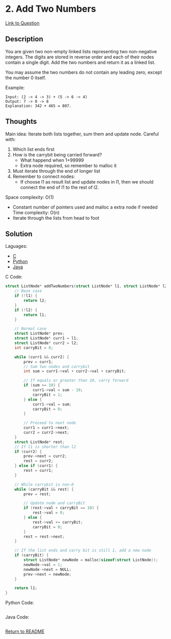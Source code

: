 # 2. Add Two Numbers

[Link to Question](https://leetcode.com/problems/add-two-numbers/submissions/)

## Description

You are given two non-empty linked lists representing two non-negative integers. The digits are stored in reverse order and each of their nodes contain a single digit. Add the two numbers and return it as a linked list.

You may assume the two numbers do not contain any leading zero, except the number 0 itself.

Example:

```
Input: (2 -> 4 -> 3) + (5 -> 6 -> 4)
Output: 7 -> 0 -> 8
Explanation: 342 + 465 = 807.
```

## Thoughts

Main idea: Iterate both lists together, sum them and update node.
Careful with:

1. Which list ends first
2. How is the carrybit being carried forward?
   - What happend when 1+99999
   - Extra node required, so remember to malloc it
3. Must iterate through the end of longer list
4. Remember to connect nodes:
   - If choose l1 as result list and update nodes in l1, then we should connect the end of l1 to the rest of l2.

Space complexity: O(1)

- Constant number of pointers used and malloc a extra node if needed
  Time complexity: O(n)
- Iterate through the lists from head to foot

## Solution

Laguages:

- [C](#C)
- [Python](#python)
- [Java](#java)

<div id="C"></div>C Code:

```C
struct ListNode* addTwoNumbers(struct ListNode* l1, struct ListNode* l2) {
    // Base case
    if (!l1) {
        return l2;
    }
    if (!l2) {
        return l1;
    }

    // Normal case
    struct ListNode* prev;
    struct ListNode* curr1 = l1;
    struct ListNode* curr2 = l2;
    int carryBit = 0;

    while (curr1 && curr2) {
        prev = curr1;
        // Sum two nodes and carrybit
        int sum = curr1->val + curr2->val + carryBit;

        // If equals or greater than 10, carry forward
        if (sum >= 10) {
            curr1->val = sum - 10;
            carryBit = 1;
        } else {
            curr1->val = sum;
            carryBit = 0;
        }

        // Proceed to next node
        curr1 = curr1->next;
        curr2 = curr2->next;
    }
    struct ListNode* rest;
    // If l1 is shorter than l2
    if (curr2) {
        prev->next = curr2;
        rest = curr2;
    } else if (curr1) {
        rest = curr1;
    }

    // While carrybit is non-0
    while (carryBit && rest) {
        prev = rest;

        // Update node and carryBit
        if (rest->val + carryBit == 10) {
            rest->val = 0;
        } else {
            rest->val += carryBit;
            carryBit = 0;
        }
        rest = rest->next;
    }

    // If the list ends and carry bit is still 1, add a new node
    if (carryBit) {
        struct ListNode* newNode = malloc(sizeof(struct ListNode));
        newNode->val = 1;
        newNode->next = NULL;
        prev->next = newNode;
    }

    return l1;
}
```

<div id="python"></div>Python Code:

```python

```

<div id="java"></div>Java Code:

```java

```

[Return to README](./../README.md)
